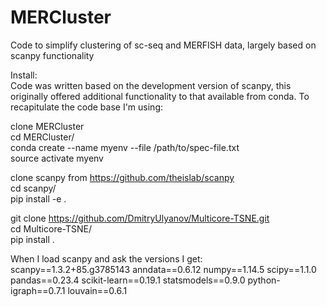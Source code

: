 # MERCluster

Code to simplify clustering of sc-seq and MERFISH data, largely based on scanpy functionality


Install:  
Code was written based on the development version of scanpy, this originally offered additional functionality to that available from conda. To recapitulate the code base I'm using:

clone MERCluster  
cd MERCluster/  
conda create --name myenv --file /path/to/spec-file.txt  
source activate myenv  

clone scanpy from https://github.com/theislab/scanpy  
cd scanpy/  
pip install -e .  

git clone https://github.com/DmitryUlyanov/Multicore-TSNE.git  
cd Multicore-TSNE/  
pip install .  

When I load scanpy and ask the versions I get:  
scanpy==1.3.2+85.g3785143 anndata==0.6.12 numpy==1.14.5 scipy==1.1.0 pandas==0.23.4 scikit-learn==0.19.1 statsmodels==0.9.0 python-igraph==0.7.1 louvain==0.6.1 
